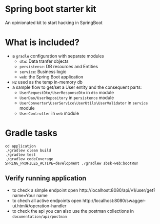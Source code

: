 # Spring boot starter kit
An opinionated kit to start hacking in SpringBoot

# What is included?

- a `gradle` configuration with separate modules
  - `dto`: Data tranfer objects
  - `persistense`: DB resources and Entities
  - `service`: Business logic
  - `web`: the Spring Boot application
- `H2` used as the temp in-memory db
- a sample flow to get/set a User entity and the consequent parts:
  - `UserRequestDto/UserResponseDto` in `dto` module
  - `UserDao/UserRepository` in `persistence` module
  - `UserConverter\UserService\UserUtils\UserValidator` in `service` module
  - `UserController` in `web` module

# Gradle tasks

```
cd application
./gradlew clean build
./gradlew test
./gradlew codeCoverage
SPRING_PROFILES_ACTIVE=development ./gradlew sbsk-web:bootRun
```

## Verify running application

- to check a simple endpoint open http://localhost:8080/api/v1/user/get?name=Your name
- to chech all active endpoints open http://localhost:8080/swagger-ui.html#/operation-handler
- to check the api you can also use the postman collections in `documentation/api/postman`
